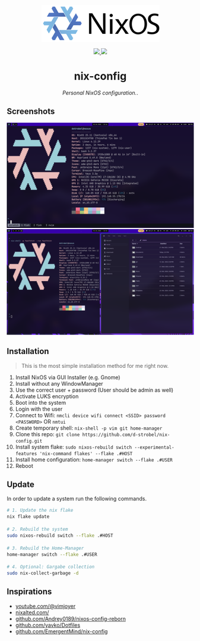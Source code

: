 <!-- Logo -->
<p align="center">
<a href="https://nixos.org"><img src="./images/nixos.png"></a>
</p>

<!-- Badges -->
<p align="center">
    <a href="https://github.com/d-strobel/nix-config/actions/workflows/test.yml">
        <img src="https://github.com/d-strobel/nix-config/actions/workflows/test.yml/badge.svg">
    </a>
    <a href="https://github.com/NixOS/nixpkgs">
        <img src="https://img.shields.io/badge/nixpkgs-nixos--unstable-blue">
    </a>
</p>

<!-- Headline and short description -->
<h1 align="center">nix-config</h1>
<p align="center"><i>Personal NixOS configuration.</i>.</p>

## Screenshots

![deskotp](./images/desktop-01.png)
![deskotp](./images/desktop-03.png)

## Installation

> This is the most simple installation method for me right now.

1. Install NixOS via GUI Installer (e.g. Gnome)
1. Install without any WindowManager
1. Use the correct user + password (User should be admin as well)
1. Activate LUKS encryption
1. Boot into the system
1. Login with the user
1. Connect to Wifi: `nmcli device wifi connect <SSID> password <PASSWORD>` OR `nmtui`
1. Create temporary shell: `nix-shell -p vim git home-manager`
1. Clone this repo: `git clone https://github.com/d-strobel/nix-config.git`
1. Install system flake: `sudo nixos-rebuild switch --experimental-features 'nix-command flakes' --flake .#HOST`
1. Install home configuration: `home-manager switch --flake .#USER`
1. Reboot

## Update

In order to update a system run the following commands.

```bash
# 1. Update the nix flake
nix flake update

# 2. Rebuild the system
sudo nixos-rebuild switch --flake .#HOST

# 3. Rebuild the Home-Manager
home-manager switch --flake .#USER

# 4. Optional: Gargabe collection
sudo nix-collect-garbage -d
```

## Inspirations

* [youtube.com/@vimjoyer](https://www.youtube.com/@vimjoyer)
* [nixalted.com/](https://nixalted.com/)
* [github.com/Andrey0189/nixos-config-reborn](https://github.com/Andrey0189/nixos-config-reborn/tree/master)
* [github.com/yavko/Dotfiles](https://github.com/yavko/Dotfiles)
* [github.com/EmergentMind/nix-config](https://github.com/EmergentMind/nix-config)
